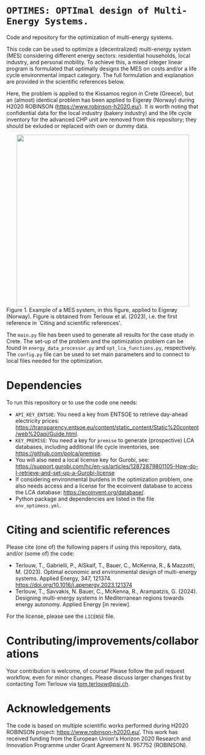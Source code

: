# ``OPTIMES: OPTImal design of Multi-Energy Systems.``
Code and repository for the optimization of multi-energy systems.
 
 This code can be used to optimize a (decentralized) multi-energy system (MES) considering different energy sectors: residential households, local industry, and personal mobility. To achieve this, a mixed integer linear program is formulated that optimally designs the MES on costs and/or a life cycle environmental impact category. The full formulation and explanation are provided in the scientific references below.

 Here, the problem is applied to the Kissamos region in Crete (Greece), but an (almost) identical problem has been applied to Eigerøy (Norway) during H2020 ROBINSON (https://www.robinson-h2020.eu/). It is worth noting that confidential data for the local industry (bakery industry) and the life cycle inventory for the advanced CHP unit are removed from this repository; they should be exluded or replaced with own or dummy data.

<div style="text-align:center">
<img src="https://ars.els-cdn.com/content/image/1-s2.0-S0306261923007389-ga1_lrg.jpg" height="450"/>
</div>
Figure 1. Example of a MES system, in this figure, applied to Eigerøy (Norway). Figure is obtained from Terlouw et al. (2023), i.e. the first reference in `Citing and scientific references'.

The ``main.py`` file has been used to generate all results for the case study in Crete. The set-up of the problem and the optimization problem can be found in ``energy_data_processor.py`` and ``opt_lca_functions.py``, respectively. The ``config.py`` file can be used to set main parameters and to connect to local files needed for the optimization.

Dependencies
====================

To run this repository or to use the code one needs:
- ``API_KEY_ENTSOE``: You need a key from ENTSOE to retrieve day-ahead electricity prices: https://transparency.entsoe.eu/content/static_content/Static%20content/web%20api/Guide.html. 
- ``KEY_PREMISE``: You need a key for ``premise`` to generate (prospective) LCA databases, including additional life cycle inventories, see https://github.com/polca/premise. 
- You will also need a local license key for Gurobi, see: https://support.gurobi.com/hc/en-us/articles/12872879801105-How-do-I-retrieve-and-set-up-a-Gurobi-license 
- If considering environmental burdens in the optimization problem, one also needs access and a license for the ecoinvent database to access the LCA database:
https://ecoinvent.org/database/.
- Python package and dependencies are listed in the file ``env_optimess.yml``.

Citing and scientific references
====================

Please cite (one of) the following papers if using this repository, data, and/or (some of) the code:
- Terlouw, T., Gabrielli, P., AlSkaif, T., Bauer, C., McKenna, R., & Mazzotti, M. (2023). Optimal economic and environmental design of multi-energy systems. Applied Energy, 347, 121374. https://doi.org/10.1016/j.apenergy.2023.121374  
- Terlouw, T., Savvakis, N. Bauer, C., McKenna, R., Arampatzis, G. (2024). Designing multi-energy systems in Mediterranean regions towards energy autonomy. Applied Energy [in review].

For the license, please see the ``LICENSE`` file.

Contributing/improvements/collaborations
====================

Your contribution is welcome, of course! Please follow the pull request workflow, even for minor changes. Please discuss larger changes first by contacting Tom Terlouw via tom.terlouw@psi.ch.

Acknowledgements
====================

The code is based on multiple scientific works performed during H2020 ROBINSON project:
https://www.robinson-h2020.eu/.
This work has received funding from the European Union's Horizon 2020 Research and Innovation Programme under Grant Agreement N. 957752 (ROBINSON).
